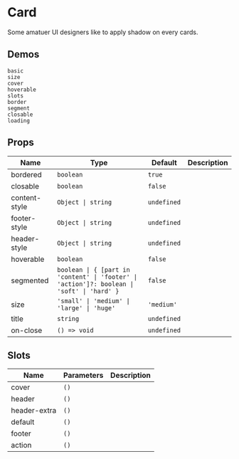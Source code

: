# Card

Some amatuer UI designers like to apply shadow on every cards.

## Demos

```demo
basic
size
cover
hoverable
slots
border
segment
closable
loading
```

## Props

| Name | Type | Default | Description |
| --- | --- | --- | --- |
| bordered | `boolean` | `true` |  |
| closable | `boolean` | `false` |  |
| content-style | `Object \| string` | `undefined` |  |
| footer-style | `Object \| string` | `undefined` |  |
| header-style | `Object \| string` | `undefined` |  |
| hoverable | `boolean` | `false` |  |
| segmented | `boolean \| { [part in 'content' \| 'footer' \| 'action']?: boolean \| 'soft' \| 'hard' }` | `false` |  |
| size | `'small' \| 'medium' \| 'large' \| 'huge'` | `'medium'` |  |
| title | `string` | `undefined` |  |
| on-close | `() => void` | `undefined` |  |

## Slots

| Name         | Parameters | Description |
| ------------ | ---------- | ----------- |
| cover        | `()`       |             |
| header       | `()`       |             |
| header-extra | `()`       |             |
| default      | `()`       |             |
| footer       | `()`       |             |
| action       | `()`       |             |
